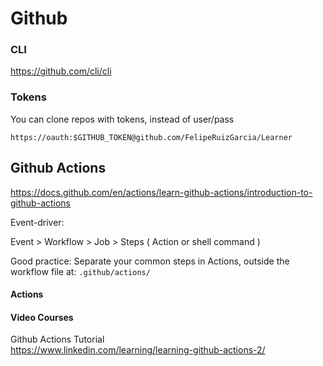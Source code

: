 # Github

### CLI

https://github.com/cli/cli

### Tokens

You can clone repos with tokens, instead of user/pass
```
https://oauth:$GITHUB_TOKEN@github.com/FelipeRuizGarcia/Learner
```

## Github Actions

https://docs.github.com/en/actions/learn-github-actions/introduction-to-github-actions

Event-driver:

Event >  Workflow >  Job >  Steps ( Action or shell command )

Good practice:
Separate your common steps in Actions, outside the workflow file at:  `.github/actions/`

#### Actions

#### Video Courses

Github Actions Tutorial
<br>
https://www.linkedin.com/learning/learning-github-actions-2/

